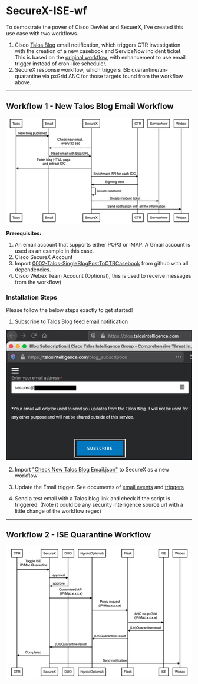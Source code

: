 # SecureX-ISE-wf

To demostrate the power of Cisco DevNet and SecuerX,
I've created this use case with two workflows.
1. Cisco [Talos Blog](https://blog.talosintelligence.com/ "Talos Blog") email notification, which triggers CTR investigation with the creation of a new casebook and ServiceNow incident ticket. This is based on the [original workflow](https://github.com/CiscoSecurity/sxo-05-security-workflows/tree/Main/Workflows/0001-Talos-GetNewBlogPosts__definition_workflow_01FX7FQDZRDUX1TWgKJwTPBMaOWrgUOld2q "original workflow"), with enhancement to use email trigger instead of cron-like scheduler.
2. SecureX response workflow, which triggers ISE quarantine/un-quarantine via pxGrid ANC for those targets found from the workflow above.


------------

## Workflow 1 - New Talos Blog Email Workflow
![](screenshot/workflow1.png)

**Prerequisites:**
1. An email account that supports either POP3 or IMAP. A Gmail account is used as an example in this case.
2. Cisco SecureX Account
3. Import [0002-Talos-SingleBlogPostToCTRCasebook](https://github.com/CiscoSecurity/sxo-05-security-workflows/tree/Main/Workflows/0002-Talos-SingleBlogPostToCTRCasebook__definition_workflow_01KEM2V2JAIPS3zmyEiCmuy3kvr3wxHrEuJ "0002-Talos-SingleBlogPostToCTRCasebook") from github with all dependencies.
4. Cisco Webex Team Account (Optional), this is used to receive messages from the workflow)

### Installation Steps
Please follow the below steps exactly to get started!
1. Subscribe to Talos Blog feed [email notification](https://www.talosintelligence.com/blog_subscription "email notification")

![](screenshot/screenshot_1.png)

2. Import ["Check New Talos Blog Email.json"](https://github.com/weiwa6/SecureX-ISE-wf/blob/main/Check%20New%20Talos%20Blog%20Email.json) to SecureX as a new workflow

3. Update the Email trigger. See documents of [email events](https://ciscosecurity.github.io/sxo-05-security-workflows/events/email) and [triggers](https://ciscosecurity.github.io/sxo-05-security-workflows/workflows/triggers)

4. Send a test email with a Talos blog link and check if the script is triggered.
(Note it could be any security intelligence source url with a little change of the workflow regex)

------------

## Workflow 2 - ISE Quarantine Workflow
![](screenshot/workflow2.png)
